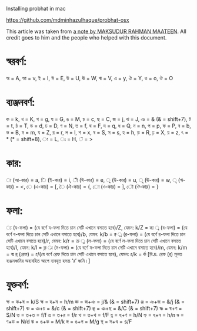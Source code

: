 Installing probhat in mac 

https://github.com/mdminhazulhaque/probhat-osx

This article was taken from [a note by MAKSUDUR RAHMAN MAATEEN](https://www.facebook.com/notes/ubuntu-bangladesh/%E0%A6%AA%E0%A7%8D%E0%A6%B0%E0%A6%AD%E0%A6%BE%E0%A6%A4-%E0%A6%B6%E0%A7%87%E0%A6%96%E0%A6%BE%E0%A6%B0-%E0%A6%9F%E0%A6%BF%E0%A6%89%E0%A6%9F%E0%A7%8B%E0%A6%B0%E0%A6%BF%E0%A6%AF%E0%A6%BC%E0%A6%BE%E0%A6%B2-%E0%A6%B8%E0%A6%B9%E0%A6%9C%E0%A6%A4%E0%A6%AE-%E0%A6%89%E0%A6%AA%E0%A6%BE%E0%A6%AF%E0%A6%BC/10153176107712217). All credit goes to him and the people who helped with this document.
# স্বরবর্ণ:
অ = A, আ = v, ই = I, ঈ = E, উ = U, ঊ = W, ঋ = V, এ = y, ঐ = Y, ও = o, ঔ = O
# ব্যঞ্জনবর্ণ:
ক = k, খ = K, গ = g, ঘ = G, ঙ = M, চ = c, ছ = C, জ = j, ঝ = J, ঞ = & (& = shift+7), ট = t, ঠ = T, ড = d, ঢ = D, ণ = N, ত = f, থ = F, দ = q, ধ = Q, ন = n, প = p, ফ = P, ব = b, ভ = B, ম = m, য = Z, র = r, ল = l, শ = x, ষ = S, স = s, হ = h, ড় = R, ঢ় = X, য় = z, ৎ = * (* = shift+8), ং = L, ঃ = H, ঁ = >
# কার:
া (আ-কার) = a, ি (ই-কার) = i, ী (ঈ-কার) = e, ু (উ-কার) = u, ূ (ঊ-কার) = w, ৃ (ঋ-কার) = <, ে (এ-কার) = [, ৈ (ঐ-কার) = {, ো (ও-কার) = ], ৌ (ঔ-কার) = }
# ফলা:
্য (য-ফলা) = (যে বর্ণে য-ফলা দিতে চান সেটি এখানে বসাতে হবে)/Z, যেমন: k/Z = ক্য
্ব (ব-ফলা) = (যে বর্ণে ব-ফলা দিতে চান সেটি এখানে বসাতে হবে)/b, যেমন: k/b = ক্ব
্র (র-ফলা) = (যে বর্ণে র-ফলা দিতে চান সেটি এখানে বসাতে হবে)/r, যেমন: k/r = ক্র
্ল (ল-ফলা) = (যে বর্ণে ল-ফলা দিতে চান সেটি এখানে বসাতে হবে)/l, যেমন: k/l = ক্ল
্ম (ম-ফলা) = (যে বর্ণে ম-ফলা দিতে চান সেটি এখানে বসাতে হবে)/m, যেমন: k/m = ক্ম
র্ (রেফ) = r/(যে বর্ণে রেফ দিতে চান সেটি এখানে বসাতে হবে), যেমন: r/k = র্ক
[বি.দ্র. রেফ (র্) মূলত ব্যঞ্জনধ্বনির অব্যবহিত আগে ব্যবহৃত হসন্ত ‘র’ ধ্বনি।]
# যুক্তবর্ণ:
ক্ষ = ক+ষ = k/S
হ্ম = হ+ম = h/m
জ্ঞ = জ+ঞ = j/& (& = shift+7)
ঞ্জ = ঞ+জ = &/j (& = shift+7)
ঞ্চ = ঞ+চ = &/c (& = shift+7)
ঞ্ছ = ঞ+ছ = &/C (& = shift+7)
ষ্ণ = ষ+ণ = S/N
ত্ত = ত+ত = f/f
ত্র = ত+র = f/r
ত্থ = ত+থ = f/F
হ্ণ = হ+ণ = h/N
হ্ন = হ+ন = h/n
ণ্ড = ণ+ড = N/d
ঙ্ক = ঙ+ক = M/k
ঙ্গ = ঙ+গ = M/g
স্থ = স+থ = s/F
